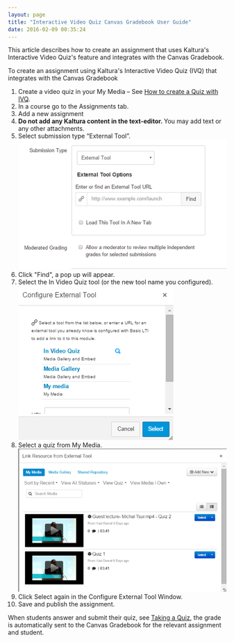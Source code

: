 ```yaml
---
layout: page
title: "Interactive Video Quiz Canvas Gradebook User Guide"
date: 2016-02-09 00:35:24
---
```


<p>
    This article describes how to create an assignment that uses Kaltura's Interactive Video Quiz's feature and integrates with the Canvas Gradebook.
  </p>
  
  <p class="mce-procedure">
    To create an assignment using Kaltura's Interactive Video Quiz (IVQ) that integrates with the Canvas Gradebook 
  </p>
  
  <ol>
    <li>
      <span style="line-height: 16px; background-color: initial;">Create a video quiz in your My Media – See <a href="http://knowledge.kaltura.com/node/1616#create_a_quiz" class="fieldset-title">How to create a Quiz with IVQ</a>.</span>
    </li>
    <li>
      <span style="font-weight: bold; line-height: 16px; background-color: initial;"></span>In a course go to the Assignments tab.
    </li>
    <li>
      Add a new assignment
    </li>
    <li>
      <strong><strong>Do not add any Kaltura content i</strong>n the text-editor. </strong>You may add text or any other attachments.
    </li>
    <li>
      Select submission type “External Tool”.<br /><img src="../../assets/3071.img">
    </li>
    <li>
      Click "Find", a pop up will appear.
    </li>
    <li>
      Select the In Video Quiz tool (or the new tool name you configured).<br /><img src="../../assets/3025.img">
    </li>
    <li>
      Select a quiz from My Media.<br /><img src="../../assets/3026.img">
    </li>
    <li>
      Click Select again in the Configure External Tool Window.
    </li>
    <li>
      Save and publish the assignment.
    </li>
  </ol>
  
  <p>
    When students answer and submit their quiz, see <a href="http://knowledge.kaltura.com/node/1659#taking_a_quiz" target="_blank">Taking a Quiz</a>, the grade is automatically sent to the Canvas Gradebook for the relevant assignment and student.
  </p>